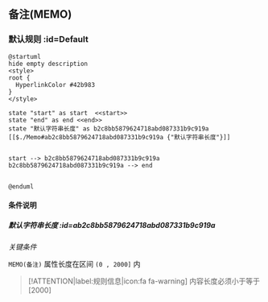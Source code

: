 ## 备注(MEMO) <!-- {docsify-ignore-all} -->

   

### 默认规则 :id=Default

```plantuml
@startuml
hide empty description
<style>
root {
  HyperlinkColor #42b983
}
</style>

state "start" as start  <<start>>
state "end" as end <<end>>
state "默认字符串长度" as b2c8bb5879624718abd087331b9c919a [[$./Memo#ab2c8bb5879624718abd087331b9c919a {"默认字符串长度"}]]


start --> b2c8bb5879624718abd087331b9c919a 
b2c8bb5879624718abd087331b9c919a --> end 


@enduml
```

#### 条件说明

##### 默认字符串长度 :id=ab2c8bb5879624718abd087331b9c919a


*关键条件*


`MEMO(备注)` 属性长度在区间 `(0 , 2000]` 内

> [!ATTENTION|label:规则信息|icon:fa fa-warning]
> 内容长度必须小于等于[2000]







